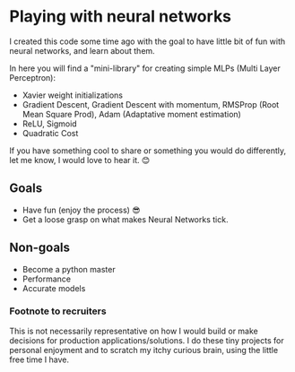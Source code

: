 # Playing with neural networks

I created this code some time ago with the goal to have little bit of fun with neural networks, and learn about them. 

In here you will find a "mini-library" for creating simple MLPs (Multi Layer Perceptron):

* Xavier weight initializations
* Gradient Descent, Gradient Descent with momentum, RMSProp (Root Mean Square Prod), Adam (Adaptative moment estimation)
* ReLU, Sigmoid
* Quadratic Cost

If you have something cool to share or something you would do differently, let me know, I would love to hear it. :blush:

## Goals

* Have fun (enjoy the process) :sunglasses:
* Get a loose grasp on what makes Neural Networks tick.

## Non-goals

* Become a python master
* Performance
* Accurate models

### Footnote to recruiters 
 
This is not necessarily representative on how I would build or make decisions for production applications/solutions. I do these tiny projects for personal enjoyment and to scratch my itchy curious brain, using the little free time I have. 

